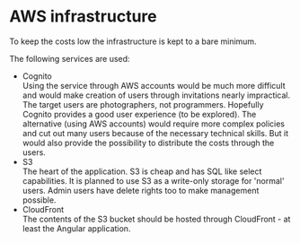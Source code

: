 AWS infrastructure
==================

To keep the costs low the infrastructure is kept to a bare minimum.

The following services are used: 

* Cognito   
  Using the service through AWS accounts would be much more difficult and would
  make creation of users through invitations nearly impractical. The target
  users are photographers, not programmers. Hopefully Cognito provides
  a good user experience (to be explored).
  The alternative (using AWS accounts) would require more complex policies
  and cut out many users because of the necessary technical skills. But it
  would also provide the possibility to distribute the costs through the users.
* S3  
  The heart of the application. S3 is cheap and has SQL like select capabilities.
  It is planned to use S3 as a write-only storage for 'normal' users.
  Admin users have delete rights too to make management possible.
* CloudFront  
  The contents of the S3 bucket should be hosted through CloudFront - at least
  the Angular application.